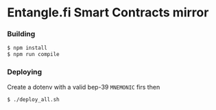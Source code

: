 # Entangle.fi Smart Contracts mirror

### Building
```sh
$ npm install
$ npm run compile
```

### Deploying
Create a dotenv with a valid bep-39 `MNEMONIC` firs then
```sh
$ ./deploy_all.sh
```


